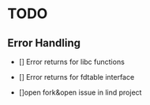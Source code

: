 # TODO

## Error Handling

- [] Error returns for libc functions
  
- [] Error returns for fdtable interface 

- []open fork&open issue in lind project

